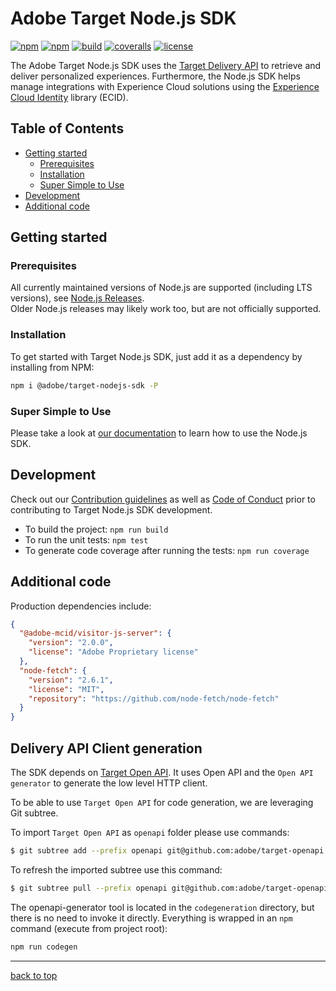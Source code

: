 # Adobe Target Node.js SDK

[![npm](https://img.shields.io/npm/v/@adobe/target-nodejs-sdk)](https://www.npmjs.com/package/@adobe/target-nodejs-sdk)
[![npm](https://img.shields.io/npm/dm/@adobe/target-nodejs-sdk)](https://www.npmjs.com/package/@adobe/target-nodejs-sdk)
[![build](https://github.com/adobe/target-nodejs-sdk/workflows/CI/badge.svg)](https://github.com/adobe/target-nodejs-sdk/actions)
[![coveralls](https://img.shields.io/coveralls/github/adobe/target-nodejs-sdk)](https://coveralls.io/github/adobe/target-nodejs-sdk?branch=HEAD)
[![license](https://img.shields.io/npm/l/@adobe/target-nodejs-sdk.svg)](https://github.com/adobe/target-nodejs-sdk/blob/main/LICENSE)

The Adobe Target Node.js SDK uses the [Target Delivery API] to retrieve and deliver personalized experiences.
Furthermore, the Node.js SDK helps manage integrations with Experience Cloud solutions using the [Experience Cloud Identity](https://docs.adobe.com/content/help/en/id-service/using/intro/overview.html)
library (ECID).

## Table of Contents

- [Getting started](#getting-started)
  - [Prerequisites](#prerequisites)
  - [Installation](#installation)
  - [Super Simple to Use](#super-simple-to-use)
- [Development](#development)
- [Additional code](#additional-code)

## Getting started

### Prerequisites

All currently maintained versions of Node.js are supported (including LTS versions), see
[Node.js Releases](https://en.wikipedia.org/wiki/Node.js#Releases).  
Older Node.js releases may likely work too, but are not officially supported.

### Installation

To get started with Target Node.js SDK, just add it as a dependency by installing from NPM:

```bash
npm i @adobe/target-nodejs-sdk -P
```

### Super Simple to Use

Please take a look at [our documentation](https://adobetarget-sdks.gitbook.io/docs/sdk-reference-guides/nodejs-sdk) to learn how to use the Node.js SDK.

## Development

Check out our [Contribution guidelines](./.github/CONTRIBUTING.md) as well as [Code of Conduct](CODE_OF_CONDUCT.md) prior
to contributing to Target Node.js SDK development.

- To build the project: `npm run build`
- To run the unit tests: `npm test`
- To generate code coverage after running the tests: `npm run coverage`

## Additional code

Production dependencies include:

```json
{
  "@adobe-mcid/visitor-js-server": {
    "version": "2.0.0",
    "license": "Adobe Proprietary license"
  },
  "node-fetch": {
    "version": "2.6.1",
    "license": "MIT",
    "repository": "https://github.com/node-fetch/node-fetch"
  }
}
```

## Delivery API Client generation

The SDK depends on [Target Open API](https://github.com/adobe/target-openapi). It uses Open API and the `Open API generator` to generate the low level HTTP client.

To be able to use `Target Open API` for code generation, we are leveraging Git subtree.

To import `Target Open API` as `openapi` folder please use commands:

```bash
$ git subtree add --prefix openapi git@github.com:adobe/target-openapi.git main --squash
```

To refresh the imported subtree use this command:

```bash
$ git subtree pull --prefix openapi git@github.com:adobe/target-openapi.git main --squash
```

The openapi-generator tool is located in the `codegeneration` directory, but there is no need to invoke it directly. Everything is wrapped in an `npm` command (execute from project root):

```bash
npm run codegen
```

---

[back to top](#table-of-contents)

[target delivery api]: https://developers.adobetarget.com/api/delivery-api/
